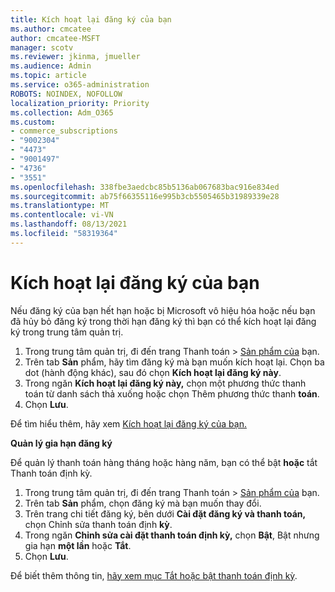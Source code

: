 ```yaml
---
title: Kích hoạt lại đăng ký của bạn
ms.author: cmcatee
author: cmcatee-MSFT
manager: scotv
ms.reviewer: jkinma, jmueller
ms.audience: Admin
ms.topic: article
ms.service: o365-administration
ROBOTS: NOINDEX, NOFOLLOW
localization_priority: Priority
ms.collection: Adm_O365
ms.custom:
- commerce_subscriptions
- "9002304"
- "4473"
- "9001497"
- "4736"
- "3551"
ms.openlocfilehash: 338fbe3aedcbc85b5136ab067683bac916e834ed
ms.sourcegitcommit: ab75f66355116e995b3cb5505465b31989339e28
ms.translationtype: MT
ms.contentlocale: vi-VN
ms.lasthandoff: 08/13/2021
ms.locfileid: "58319364"
---
```

# <a name="reactivate-your-subscription"></a>Kích hoạt lại đăng ký của bạn

Nếu đăng ký của bạn hết hạn hoặc bị Microsoft vô hiệu hóa hoặc nếu bạn đã hủy bỏ đăng ký trong thời hạn đăng ký thì bạn có thể kích hoạt lại đăng ký trong trung tâm quản trị.

1. Trong trung tâm quản trị, đi đến trang Thanh toán  >  [Sản phẩm của](https://go.microsoft.com/fwlink/p/?linkid=842054) bạn.
2. Trên tab **Sản** phẩm, hãy tìm đăng ký mà bạn muốn kích hoạt lại. Chọn ba dot (hành động khác), sau đó chọn **Kích hoạt lại đăng ký này**.
3. Trong ngăn **Kích hoạt lại đăng ký này,** chọn một phương thức thanh toán từ danh sách thả xuống hoặc chọn Thêm phương thức thanh **toán**.
4. Chọn **Lưu**.

Để tìm hiểu thêm, hãy xem [Kích hoạt lại đăng ký của bạn.](https://docs.microsoft.com/microsoft-365/commerce/subscriptions/reactivate-your-subscription)

**Quản lý gia hạn đăng ký**

Để quản lý thanh toán hàng tháng hoặc hàng năm, bạn có thể bật **hoặc** tắt Thanh toán định kỳ.

1. Trong trung tâm quản trị, đi đến trang Thanh toán  >  [Sản phẩm của](https://go.microsoft.com/fwlink/p/?linkid=842054) bạn.
2. Trên tab **Sản** phẩm, chọn đăng ký mà bạn muốn thay đổi.
3. Trên trang chi tiết đăng ký, bên dưới **Cài đặt đăng ký và thanh toán,** chọn Chỉnh sửa thanh toán định **kỳ**.
4. Trong ngăn **Chỉnh sửa cài đặt thanh toán định kỳ,** chọn **Bật**, Bật nhưng gia hạn **một lần** hoặc **Tắt**.
5. Chọn **Lưu**.

Để biết thêm thông tin, [hãy xem mục Tắt hoặc bật thanh toán định kỳ](https://docs.microsoft.com/microsoft-365/commerce/subscriptions/renew-your-subscription#turn-recurring-billing-off-or-on).